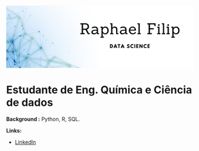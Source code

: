 <img src="https://github.com/raphaelfilip/portfolio/blob/main/banner.png">

# Estudante de Eng. Química e Ciência de dados
<p><strong>Background :</strong>  Python, R, SQL.</p>
<p><strong>Links:</strong></p>
<ul>
<li><a href="https://www.linkedin.com/in/raphaelfilip/" rel="nofollow">LinkedIn</a></li>
